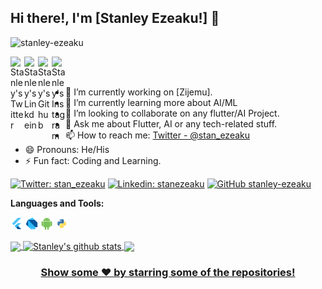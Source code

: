## Hi there!, I'm [Stanley Ezeaku!] 👋

<p align="left"> <img src="https://komarev.com/ghpvc/?username=stanley-ezeaku&label=Views&color=blue&style=plastic" alt="stanley-ezeaku" /> </p>

<a href="https://twitter.com/stan_ezeaku">
  <img align="left" alt="Stanley's Twitter" width="22px" src="https://cdn.jsdelivr.net/npm/simple-icons@v3/icons/twitter.svg" />
</a>
<a href="https://linkedin.com/in/stanezeaku">
  <img align="left" alt="Stanley's Linkdein" width="22px" src="https://cdn.jsdelivr.net/npm/simple-icons@v3/icons/linkedin.svg" />
</a>
<a href="https://github.com/stanley-ezeaku">
  <img align="left" alt="Stanley's Github" width="22px" src="https://cdn.jsdelivr.net/npm/simple-icons@v3/icons/github.svg" />
</a>
<a href="https://instagram.com/stan_ezeaku/">
  <img align="left" alt="Stanley's Instagram" width="22px" src="https://cdn.jsdelivr.net/npm/simple-icons@v3/icons/instagram.svg" />
</a>

<br/>
<br/>


- 🔭 I’m currently working on [Zijemu].
- 🌱 I’m currently learning more about AI/ML
- 👯 I’m looking to collaborate on any flutter/AI Project.
- 💬 Ask me about Flutter, AI or any tech-related stuff.
- 📫 How to reach me: [Twitter - @stan_ezeaku](https://twitter.com/stan_ezeaku)
- 😄 Pronouns: He/His
- ⚡ Fun fact: Coding and Learning.

[![Twitter: stan_ezeaku](https://img.shields.io/twitter/follow/stan_ezeaku?style=social)](https://twitter.com/stan_ezeaku)
[![Linkedin: stanezeaku](https://img.shields.io/badge/-stanezeaku-blue?style=flat-square&logo=Linkedin&logoColor=white&link=https://www.linkedin.com/in/stanezeaku/)](https://www.linkedin.com/in/stanezeaku/)
[![GitHub stanley-ezeaku](https://img.shields.io/github/followers/stanley-ezeaku?label=follow&style=social)](https://github.com/stanley-ezeaku)



**Languages and Tools:**  

<code><img height="20" src="https://raw.githubusercontent.com/github/explore/80688e429a7d4ef2fca1e82350fe8e3517d3494d/topics/flutter/flutter.png"></code>
<code><img height="20" src="https://raw.githubusercontent.com/github/explore/80688e429a7d4ef2fca1e82350fe8e3517d3494d/topics/dart/dart.png"></code>
<code><img height="20" src="https://raw.githubusercontent.com/github/explore/80688e429a7d4ef2fca1e82350fe8e3517d3494d/topics/android/android.png"></code>
<code><img height="20" src="https://raw.githubusercontent.com/github/explore/80688e429a7d4ef2fca1e82350fe8e3517d3494d/topics/python/python.png"></code>


    

<a href="https://github.com/stanley-ezeaku">
  <img align="center" src="https://github-readme-stats.vercel.app/api/top-langs/?username=stanley-ezeaku&theme=light&hide_langs_below=1" />
</a>
<a href="https://github.com/stanley-ezeaku">
 <img align="center" src="https://github-readme-stats.vercel.app/api?username=stanley-ezeaku&show_icons=true&theme=light&line_height=27" alt="Stanley's github stats"/>
</a>
<a href="https://github.com/stanley-ezeaku/Ispend">
  <img align="center" src="https://github-readme-stats.vercel.app/api/pin/?username=stanley-ezeaku&repo=Ispend&theme=light" />


<div align="center">

### Show some ❤️ by starring some of the repositories!

</div>

